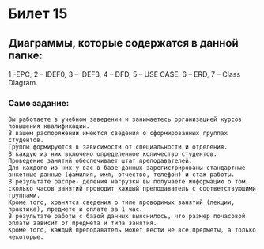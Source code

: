 # Билет 15

## Диаграммы, которые содержатся в данной папке: 
1 -EPC, 2 – IDEF0, 3 – IDEF3, 4 – DFD, 5 – USE CASE, 6 – ERD, 7 – Class Diagram.

### Само задание: 

    Вы работаете в учебном заведении и занимаетесь организацией курсов повышения квалификации. 
    В вашем распоряжении имеются сведения о сформированных группах студентов. 
    Группы формируются в зависимости от специальности и отделения. 
    В каждую из них включено определенное количество студентов. 
    Проведение занятий обеспечивает штат преподавателей. 
    Для каждого из них у вас в базе данных зарегистрированы стандартные анкетные данные (фамилия, имя, отчество, телефон) и стаж работы. 
    В результате распре- деления нагрузки вы получаете информацию о том, сколько часов занятий проводит каждый преподаватель с соответствующими группами. 
    Кроме того, хранятся сведения о типе проводимых занятий (лекции, практика), предмете и оплате за 1 час. 
    В результате работы с базой данных выяснилось, что размер почасовой оплаты зависит от предмета и типа занятия. 
    Кроме того, каждый преподаватель может вести не все предметы, а только некоторые. 

